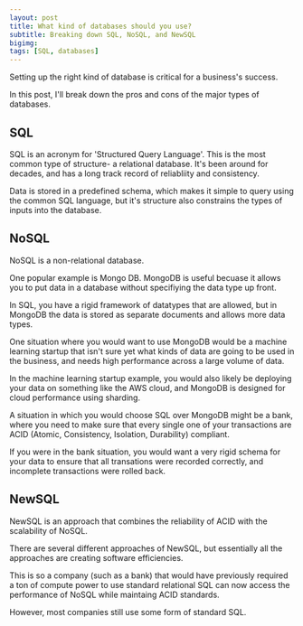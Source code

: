 ```yaml
---
layout: post
title: What kind of databases should you use?
subtitle: Breaking down SQL, NoSQL, and NewSQL
bigimg: 
tags: [SQL, databases]
---
```

Setting up the right kind of database is critical for a business's success.

In this post, I'll break down the pros and cons of the major types of databases.

## SQL
SQL is an acronym for 'Structured Query Language'. This is the most common type of structure- a relational database. It's been around for decades, and has a long track record of reliabliity and consistency.

Data is stored in a predefined schema, which makes it simple to query using the common SQL language, but it's structure also constrains the types of inputs into the database.

## NoSQL

NoSQL is a non-relational database. 

One popular example is Mongo DB. MongoDB is useful becuase it allows you to put data in a database without specifiying the data type up front.

In SQL, you have a rigid framework of datatypes that are allowed, but in MongoDB the data is stored as separate documents and allows more data types.

One situation where you would want to use MongoDB would be a machine learning startup that isn't sure yet what kinds of data are going to be used in the business, and needs high performance across a large volume of data.

In the machine learning startup example, you would also likely be deploying your data on something like the AWS cloud, and MongoDB is designed for cloud performance using sharding.

A situation in which you would choose SQL over MongoDB might be a bank, where you need to make sure that every single one of your transactions are ACID (Atomic, Consistency, Isolation, Durability) compliant. 

If you were in the bank situation, you would want a very rigid schema for your data to ensure that all transations were recorded correctly, and incomplete transactions were rolled back.

## NewSQL

NewSQL is an approach that combines the reliability of ACID with the scalability of NoSQL. 

There are several different approaches of NewSQL, but essentially all the approaches are creating software efficiencies.

This is so a company (such as a bank) that would have previously required a ton of compute power to use standard relational SQL can now access the performance of NoSQL while maintaing ACID standards.

However, most companies still use some form of standard SQL.
